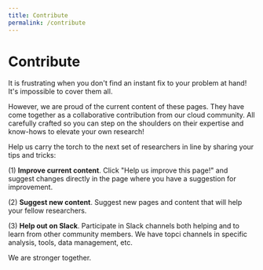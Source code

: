 ```yaml
---
title: Contribute
permalink: /contribute
---
```


# Contribute

It is frustrating when you don't find an instant fix to your problem at hand! It's impossible to cover them all.

However, we are proud of the current content of these pages. They have come together as a collaborative contribution from our cloud community. All carefully crafted so you can step on the shoulders on their expertise and know-hows to elevate your own research!

Help us carry the torch to the next set of researchers in line by sharing your tips and tricks:

(1) **Improve current content**. Click "Help us improve this page!" and suggest changes directly in the page where you have a suggestion for improvement.

(2) **Suggest new content**. Suggest new pages and content that will help your fellow researchers.

(3) **Help out on Slack**. Participate in Slack channels both helping and to learn from other community members. We have topci channels in specific analysis, tools, data management, etc.

We are stronger together.
